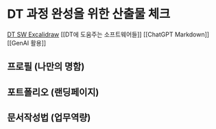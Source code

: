 # DT 과정 완성을 위한 산출물 체크
[DT SW Excalidraw](obsidian://open?vault=DigitalPlanner&file=KangDongSeSac_DX_1-main%2F%EA%B0%95%EC%9D%98%2FDT%20SW.excalidraw)
[[DT에 도움주는 소프트웨어들]]
[[ChatGPT Markdown]]
[[GenAI 활용]]

## 프로필 (나만의 명함)
## 포트폴리오 (랜딩페이지)
## 문서작성법 (업무역량)